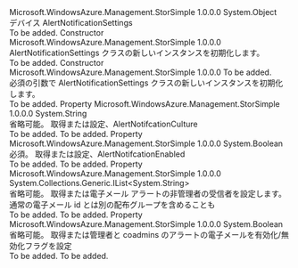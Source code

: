 <Type Name="AlertNotificationSettings" FullName="Microsoft.WindowsAzure.Management.StorSimple.Models.AlertNotificationSettings">
  <TypeSignature Language="C#" Value="public class AlertNotificationSettings" />
  <TypeSignature Language="ILAsm" Value=".class public auto ansi beforefieldinit AlertNotificationSettings extends System.Object" />
  <TypeSignature Language="DocId" Value="T:Microsoft.WindowsAzure.Management.StorSimple.Models.AlertNotificationSettings" />
  <TypeSignature Language="VB.NET" Value="Public Class AlertNotificationSettings" />
  <TypeSignature Language="F#" Value="type AlertNotificationSettings = class" />
  <AssemblyInfo>
    <AssemblyName>Microsoft.WindowsAzure.Management.StorSimple</AssemblyName>
    <AssemblyVersion>1.0.0.0</AssemblyVersion>
  </AssemblyInfo>
  <Base>
    <BaseTypeName>System.Object</BaseTypeName>
  </Base>
  <Interfaces />
  <Docs>
    <summary>
            デバイス AlertNotificationSettings
            </summary>
    <remarks>To be added.</remarks>
  </Docs>
  <Members>
    <Member MemberName=".ctor">
      <MemberSignature Language="C#" Value="public AlertNotificationSettings ();" />
      <MemberSignature Language="ILAsm" Value=".method public hidebysig specialname rtspecialname instance void .ctor() cil managed" />
      <MemberSignature Language="DocId" Value="M:Microsoft.WindowsAzure.Management.StorSimple.Models.AlertNotificationSettings.#ctor" />
      <MemberSignature Language="VB.NET" Value="Public Sub New ()" />
      <MemberType>Constructor</MemberType>
      <AssemblyInfo>
        <AssemblyName>Microsoft.WindowsAzure.Management.StorSimple</AssemblyName>
        <AssemblyVersion>1.0.0.0</AssemblyVersion>
      </AssemblyInfo>
      <Parameters />
      <Docs>
        <summary>
            AlertNotificationSettings クラスの新しいインスタンスを初期化します。
            </summary>
        <remarks>To be added.</remarks>
      </Docs>
    </Member>
    <Member MemberName=".ctor">
      <MemberSignature Language="C#" Value="public AlertNotificationSettings (bool alertNotifcationEnabled);" />
      <MemberSignature Language="ILAsm" Value=".method public hidebysig specialname rtspecialname instance void .ctor(bool alertNotifcationEnabled) cil managed" />
      <MemberSignature Language="DocId" Value="M:Microsoft.WindowsAzure.Management.StorSimple.Models.AlertNotificationSettings.#ctor(System.Boolean)" />
      <MemberSignature Language="VB.NET" Value="Public Sub New (alertNotifcationEnabled As Boolean)" />
      <MemberSignature Language="F#" Value="new Microsoft.WindowsAzure.Management.StorSimple.Models.AlertNotificationSettings : bool -&gt; Microsoft.WindowsAzure.Management.StorSimple.Models.AlertNotificationSettings" Usage="new Microsoft.WindowsAzure.Management.StorSimple.Models.AlertNotificationSettings alertNotifcationEnabled" />
      <MemberType>Constructor</MemberType>
      <AssemblyInfo>
        <AssemblyName>Microsoft.WindowsAzure.Management.StorSimple</AssemblyName>
        <AssemblyVersion>1.0.0.0</AssemblyVersion>
      </AssemblyInfo>
      <Parameters>
        <Parameter Name="alertNotifcationEnabled" Type="System.Boolean" />
      </Parameters>
      <Docs>
        <param name="alertNotifcationEnabled">To be added.</param>
        <summary>
            必須の引数で AlertNotificationSettings クラスの新しいインスタンスを初期化します。
            </summary>
        <remarks>To be added.</remarks>
      </Docs>
    </Member>
    <Member MemberName="AlertNotifcationCulture">
      <MemberSignature Language="C#" Value="public string AlertNotifcationCulture { get; set; }" />
      <MemberSignature Language="ILAsm" Value=".property instance string AlertNotifcationCulture" />
      <MemberSignature Language="DocId" Value="P:Microsoft.WindowsAzure.Management.StorSimple.Models.AlertNotificationSettings.AlertNotifcationCulture" />
      <MemberSignature Language="VB.NET" Value="Public Property AlertNotifcationCulture As String" />
      <MemberSignature Language="F#" Value="member this.AlertNotifcationCulture : string with get, set" Usage="Microsoft.WindowsAzure.Management.StorSimple.Models.AlertNotificationSettings.AlertNotifcationCulture" />
      <MemberType>Property</MemberType>
      <AssemblyInfo>
        <AssemblyName>Microsoft.WindowsAzure.Management.StorSimple</AssemblyName>
        <AssemblyVersion>1.0.0.0</AssemblyVersion>
      </AssemblyInfo>
      <ReturnValue>
        <ReturnType>System.String</ReturnType>
      </ReturnValue>
      <Docs>
        <summary>
            省略可能。 取得または設定、AlertNotifcationCulture
            </summary>
        <value>To be added.</value>
        <remarks>To be added.</remarks>
      </Docs>
    </Member>
    <Member MemberName="AlertNotifcationEnabled">
      <MemberSignature Language="C#" Value="public bool AlertNotifcationEnabled { get; set; }" />
      <MemberSignature Language="ILAsm" Value=".property instance bool AlertNotifcationEnabled" />
      <MemberSignature Language="DocId" Value="P:Microsoft.WindowsAzure.Management.StorSimple.Models.AlertNotificationSettings.AlertNotifcationEnabled" />
      <MemberSignature Language="VB.NET" Value="Public Property AlertNotifcationEnabled As Boolean" />
      <MemberSignature Language="F#" Value="member this.AlertNotifcationEnabled : bool with get, set" Usage="Microsoft.WindowsAzure.Management.StorSimple.Models.AlertNotificationSettings.AlertNotifcationEnabled" />
      <MemberType>Property</MemberType>
      <AssemblyInfo>
        <AssemblyName>Microsoft.WindowsAzure.Management.StorSimple</AssemblyName>
        <AssemblyVersion>1.0.0.0</AssemblyVersion>
      </AssemblyInfo>
      <ReturnValue>
        <ReturnType>System.Boolean</ReturnType>
      </ReturnValue>
      <Docs>
        <summary>
            必須。 取得または設定、AlertNotifcationEnabled
            </summary>
        <value>To be added.</value>
        <remarks>To be added.</remarks>
      </Docs>
    </Member>
    <Member MemberName="AlertNotificationEmailList">
      <MemberSignature Language="C#" Value="public System.Collections.Generic.IList&lt;string&gt; AlertNotificationEmailList { get; set; }" />
      <MemberSignature Language="ILAsm" Value=".property instance class System.Collections.Generic.IList`1&lt;string&gt; AlertNotificationEmailList" />
      <MemberSignature Language="DocId" Value="P:Microsoft.WindowsAzure.Management.StorSimple.Models.AlertNotificationSettings.AlertNotificationEmailList" />
      <MemberSignature Language="VB.NET" Value="Public Property AlertNotificationEmailList As IList(Of String)" />
      <MemberSignature Language="F#" Value="member this.AlertNotificationEmailList : System.Collections.Generic.IList&lt;string&gt; with get, set" Usage="Microsoft.WindowsAzure.Management.StorSimple.Models.AlertNotificationSettings.AlertNotificationEmailList" />
      <MemberType>Property</MemberType>
      <AssemblyInfo>
        <AssemblyName>Microsoft.WindowsAzure.Management.StorSimple</AssemblyName>
        <AssemblyVersion>1.0.0.0</AssemblyVersion>
      </AssemblyInfo>
      <ReturnValue>
        <ReturnType>System.Collections.Generic.IList&lt;System.String&gt;</ReturnType>
      </ReturnValue>
      <Docs>
        <summary>
            省略可能。 取得または電子メール アラートの非管理者の受信者を設定します。 通常の電子メール id とは別の配布グループを含めることも
            </summary>
        <value>To be added.</value>
        <remarks>To be added.</remarks>
      </Docs>
    </Member>
    <Member MemberName="AlertNotificationEnabledForAdminCoAdmins">
      <MemberSignature Language="C#" Value="public bool AlertNotificationEnabledForAdminCoAdmins { get; set; }" />
      <MemberSignature Language="ILAsm" Value=".property instance bool AlertNotificationEnabledForAdminCoAdmins" />
      <MemberSignature Language="DocId" Value="P:Microsoft.WindowsAzure.Management.StorSimple.Models.AlertNotificationSettings.AlertNotificationEnabledForAdminCoAdmins" />
      <MemberSignature Language="VB.NET" Value="Public Property AlertNotificationEnabledForAdminCoAdmins As Boolean" />
      <MemberSignature Language="F#" Value="member this.AlertNotificationEnabledForAdminCoAdmins : bool with get, set" Usage="Microsoft.WindowsAzure.Management.StorSimple.Models.AlertNotificationSettings.AlertNotificationEnabledForAdminCoAdmins" />
      <MemberType>Property</MemberType>
      <AssemblyInfo>
        <AssemblyName>Microsoft.WindowsAzure.Management.StorSimple</AssemblyName>
        <AssemblyVersion>1.0.0.0</AssemblyVersion>
      </AssemblyInfo>
      <ReturnValue>
        <ReturnType>System.Boolean</ReturnType>
      </ReturnValue>
      <Docs>
        <summary>
            省略可能。 取得または管理者と coadmins のアラートの電子メールを有効化/無効化フラグを設定
            </summary>
        <value>To be added.</value>
        <remarks>To be added.</remarks>
      </Docs>
    </Member>
  </Members>
</Type>